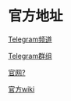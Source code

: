 # 官方地址



[Telegram频道](https://t.me/nmemby)

[Telegram群组](https://t.me/nmembychat)

[官网?]()

[官方wiki](https://how.ip.cab)
